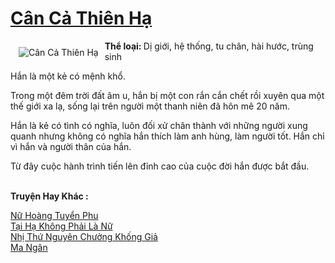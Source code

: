 <a href="https://utruyen.com/truyen/can-ca-thien-ha/17518/" title="Cân Cả Thiên Hạ"><h1>Cân Cả Thiên Hạ</h1></a><div style="display:table"><img align="right" style="float: left; padding: 10px;" src="https://utruyen.com/images/story/200x260/can-ca-thien-ha.jpg" alt="Cân Cả Thiên Hạ"><b>Thể loại: </b>Dị giới, hệ thống, tu chân, hài hước, trùng sinh<p></p>Hắn là một kẻ có mệnh khổ.<p></p>Trong một đêm trời đất âm u, hắn bị một con rắn cắn chết rồi xuyên qua một thế giới xa lạ, sống lại trên người một thanh niên đã hôn mê 20 năm.<p></p>Hắn là kẻ có tình có nghĩa, luôn đối xử chân thành với những người xung quanh nhưng không có nghĩa hắn thích làm anh hùng, làm người tốt. Hắn chỉ vì hắn và người thân của hắn.<p></p>Từ đây cuộc hành trình tiến lên đỉnh cao của cuộc đời hắn được bắt đầu. </div><p><br><b>Truyện Hay Khác :</b></p><a href="https://utruyen.com/truyen/nu-hoang-tuyen-phu/17029/" alt="Nữ Hoàng Tuyển Phu">Nữ Hoàng Tuyển Phu</a><br/><a href="https://truyenngontinhay.wordpress.com/2019/10/03/tai-ha-khong-phai-la-nu/" alt="Tại Hạ Không Phải Là Nữ">Tại Hạ Không Phải Là Nữ</a><br/><a href="https://truyenngontinhay.wordpress.com/2019/10/03/nhi-thu-nguyen-chuong-khong-gia/" alt="Nhị Thứ Nguyên Chưởng Khống Giả">Nhị Thứ Nguyên Chưởng Khống Giả</a><br/><a href="https://truyenngontinhay.wordpress.com/2019/10/03/ma-ngan/" alt="Ma Ngân">Ma Ngân</a><br/>